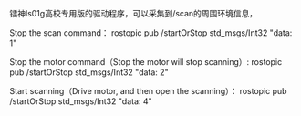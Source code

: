 ﻿镭神ls01g高校专用版的驱动程序，可以采集到/scan的周围环境信息，

Stop the scan command：
	rostopic pub /startOrStop std_msgs/Int32 "data: 1"

Stop the motor command（Stop the motor will stop scanning）:
	rostopic pub /startOrStop std_msgs/Int32 "data: 2"

Start scanning（Drive motor, and then open the scanning）：
	rostopic pub /startOrStop std_msgs/Int32 "data: 4"
